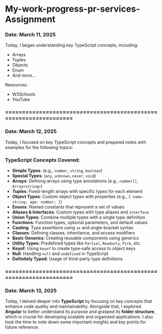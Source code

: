 # My-work-progress-pr-services- Assignment


### Date: March 11, 2025

Today, I began understanding key TypeScript concepts, including:

- Arrays
- Tuples
- Objects
- Enum
- And more...

Resources:
- W3Schools
- YouTube
### =================================================================

### Date: March 12, 2025

Today, I focused on key TypeScript concepts and prepared notes with examples for the following topics:

### TypeScript Concepts Covered:

- **Simple Types**: (e.g., `number`, `string`, `boolean`)
- **Special Types**: (`any`, `unknown`, `never`, `void`)
- **Arrays**: Defining arrays using type annotations (e.g., `number[]`, `Array<string>`)
- **Tuples**: Fixed-length arrays with specific types for each element
- **Object Types**: Custom object types with properties (e.g., `{ name: string; age: number; }`)
- **Enums**: Named constants that represent a set of values
- **Aliases & Interfaces**: Custom types with type aliases and `interface`
- **Union Types**: Combine multiple types with a single type definition
- **Functions**: Function types, optional parameters, and default values
- **Casting**: Type assertions using `as` and angle-bracket syntax
- **Classes**: Defining classes, inheritance, and access modifiers
- **Basic Generics**: Creating reusable components using generics
- **Utility Types**: Predefined types like `Partial`, `Readonly`, `Pick`, etc.
- **Keyof**: Using `keyof` to create type-safe access to object keys
- **Null**: Handling `null` and `undefined` in TypeScript
- **Definitely Typed**: Usage of third-party type definitions

### =================================================================

### Date: March 13, 2025

Today, I delved deeper into **TypeScript** by focusing on key concepts that enhance code quality and maintainability. Alongside that, I explored **Angular** to better understand its purpose and grasped its **folder structure**, which is crucial for developing scalable and organized applications. I also took the time to note down some important insights and key points for future reference.


